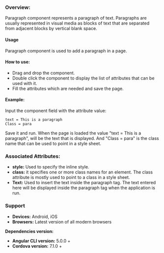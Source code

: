 ### Overview: 
Paragraph component represents a paragraph of text. Paragraphs are usually represented in visual media as blocks of text that are separated from adjacent blocks by vertical blank space.

#### Usage
Paragraph component is used to add a paragraph in a page.

#### How to use:   
- Drag and drop the component. 
- Double click the component to display the list of attributes that can be used with it.
- Fill the attributes which are needed and save the page.

#### Example: 
Input the component field with the attribute value:
``` 
text = This is a paragraph
Class = para
```
Save it and run.
When the page is loaded the value "text = This is a paragraph", will be the text that is displayed. And "Class = para" is the class name that can be used to point in a style sheet.

### Associated Attributes:
- **style:** Used to specify the inline style.
- **class:** it specifies one or more class names for an element. The class attribute is mostly used to point to a class in a style sheet.
- **Text:** Used to insert the text inside the paragraph tag. The text entered here will be displayed inside the paragraph tag when the application is run.

### Support 
- **Devices:** Android, iOS
- **Browsers:** Latest version of all modern browsers

**Dependencies version:**
- **Angular CLI version:** 5.0.0 + 
- **Cordova version:** 7.1.0 +

